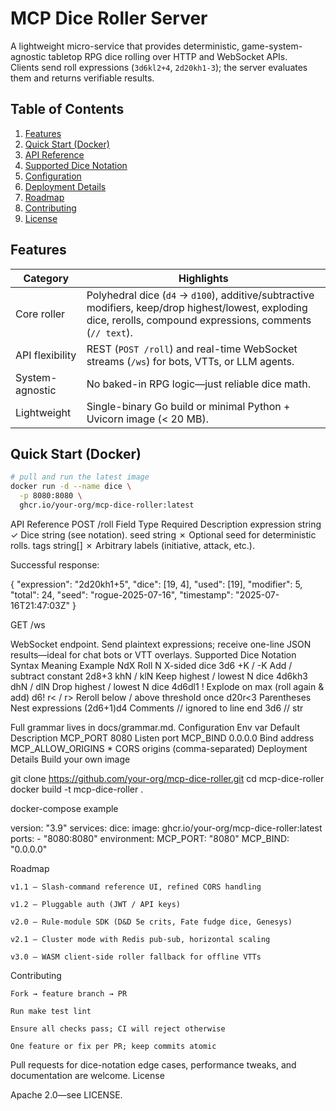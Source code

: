 # MCP Dice Roller Server

A lightweight micro-service that provides deterministic, game-system-agnostic tabletop RPG dice rolling over HTTP and WebSocket APIs.  
Clients send roll expressions (`3d6kl2+4`, `2d20kh1-3`); the server evaluates them and returns verifiable results.

## Table of Contents
1. [Features](#features)  
2. [Quick Start (Docker)](#quick-start-docker)  
3. [API Reference](#api-reference)  
4. [Supported Dice Notation](#supported-dice-notation)  
5. [Configuration](#configuration)  
6. [Deployment Details](#deployment-details)  
7. [Roadmap](#roadmap)  
8. [Contributing](#contributing)  
9. [License](#license)

## Features

| Category | Highlights |
|----------|------------|
| Core roller | Polyhedral dice (`d4` → `d100`), additive/subtractive modifiers, keep/drop highest/lowest, exploding dice, rerolls, compound expressions, comments (`// text`). |
| API flexibility | REST (`POST /roll`) and real-time WebSocket streams (`/ws`) for bots, VTTs, or LLM agents. |
| System-agnostic | No baked-in RPG logic—just reliable dice math. |
| Lightweight | Single-binary Go build or minimal Python + Uvicorn image (< 20 MB). |

## Quick Start (Docker)

````bash
# pull and run the latest image
docker run -d --name dice \
  -p 8080:8080 \
  ghcr.io/your-org/mcp-dice-roller:latest
````
API Reference
POST /roll
Field	Type	Required	Description
expression	string	✓	Dice string (see notation).
seed	string	✗	Optional seed for deterministic rolls.
tags	string[]	✗	Arbitrary labels (initiative, attack, etc.).

Successful response:

{
  "expression": "2d20kh1+5",
  "dice": [19, 4],
  "used": [19],
  "modifier": 5,
  "total": 24,
  "seed": "rogue-2025-07-16",
  "timestamp": "2025-07-16T21:47:03Z"
}

GET /ws

WebSocket endpoint.
Send plaintext expressions; receive one-line JSON results—ideal for chat bots or VTT overlays.
Supported Dice Notation
Syntax	Meaning	Example
NdX	Roll N X-sided dice	3d6
+K / -K	Add / subtract constant	2d8+3
khN / klN	Keep highest / lowest N dice	4d6kh3
dhN / dlN	Drop highest / lowest N dice	4d6dl1
!	Explode on max (roll again & add)	d6!
r< / r>	Reroll below / above threshold once	d20r<3
Parentheses	Nest expressions	(2d6+1)d4
Comments	// ignored to line end	3d6 // str

Full grammar lives in docs/grammar.md.
Configuration
Env var	Default	Description
MCP_PORT	8080	Listen port
MCP_BIND	0.0.0.0	Bind address
MCP_ALLOW_ORIGINS	*	CORS origins (comma-separated)
Deployment Details
Build your own image

git clone https://github.com/your-org/mcp-dice-roller.git
cd mcp-dice-roller
docker build -t mcp-dice-roller .

docker-compose example

version: "3.9"
services:
  dice:
    image: ghcr.io/your-org/mcp-dice-roller:latest
    ports:
      - "8080:8080"
    environment:
      MCP_PORT: "8080"
      MCP_BIND: "0.0.0.0"

Roadmap

    v1.1 – Slash-command reference UI, refined CORS handling

    v1.2 – Pluggable auth (JWT / API keys)

    v2.0 – Rule-module SDK (D&D 5e crits, Fate fudge dice, Genesys)

    v2.1 – Cluster mode with Redis pub-sub, horizontal scaling

    v3.0 – WASM client-side roller fallback for offline VTTs

Contributing

    Fork → feature branch → PR

    Run make test lint

    Ensure all checks pass; CI will reject otherwise

    One feature or fix per PR; keep commits atomic

Pull requests for dice-notation edge cases, performance tweaks, and documentation are welcome.
License

Apache 2.0—see LICENSE.
